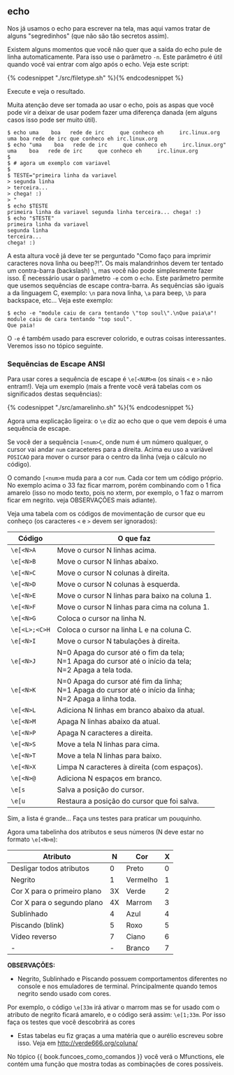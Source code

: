 ## echo

Nos já usamos o echo para escrever na tela, mas aqui vamos tratar de
alguns "segredinhos" (que não são tão secretos assim).

Existem alguns momentos que você não quer que a saída do echo pule de
linha automaticamente. Para isso use o parâmetro `-n`. Este parâmetro é
útil quando você vai entrar com algo após o echo. Veja este script:

{% codesnippet "./src/filetype.sh" %}{% endcodesnippet %}

Execute e veja o resultado.


Muita atenção deve ser tomada ao usar o echo, pois as aspas que você
pode vir a deixar de usar podem fazer uma diferença danada (em alguns
casos isso pode ser muito útil).

```
$ echo uma    boa   rede de irc     que conheco eh     irc.linux.org
uma boa rede de irc que conheco eh irc.linux.org
$ echo "uma    boa   rede de irc     que conheco eh     irc.linux.org"
uma    boa   rede de irc     que conheco eh     irc.linux.org
$
$ # agora um exemplo com variavel
$
$ TESTE="primeira linha da variavel
> segunda linha
> terceira...
> chega! :)
> "
$ echo $TESTE
primeira linha da variavel segunda linha terceira... chega! :)
$ echo "$TESTE"
primeira linha da variavel
segunda linha
terceira...
chega! :)

```


   A esta altura você já deve ter se perguntado "Como faço para imprimir
caracteres nova linha ou beep?!". Os mais malandrinhos devem ter tentado um
contra-barra (backslash) `\`, mas você não pode simplesmente fazer isso.
É necessário usar o parâmetro `-e` com o `echo`. Este parâmetro permite que
usemos sequências de escape contra-barra.
   As sequências são iguais a da linguagem C, exemplo: `\n` para nova
linha, `\a` para beep, `\b` para backspace, etc...
   Veja este exemplo:

```
$ echo -e "module caiu de cara tentando \"top soul\".\nQue paia\a"!
module caiu de cara tentando "top soul".
Que paia!
```

   O `-e` é também usado para escrever colorido, e outras
coisas interessantes. Veremos isso no tópico seguinte.



### Sequências de Escape ANSI

Para usar cores a sequência de escape é `\e[<NUM>m` (os sinais `<` e `>`
não entram!). Veja um exemplo (mais a frente você verá tabelas com os
significados destas sequências):

{% codesnippet "./src/amarelinho.sh" %}{% endcodesnippet %}

   Agora uma explicação ligeira: o `\e` diz ao echo que o que vem depois é
uma sequência de escape.

   Se você der a sequência `[<num>C`, onde num é um número qualquer, o
cursor vai andar `num` caraceteres para a direita. Acima eu uso a variável
`POSICAO` para mover o cursor para o centro da linha (veja o cálculo no
código).

   O comando `[<num>m` muda para a cor `num`. Cada cor tem um código
próprio. No exemplo acima o 33 faz ficar marrom, porém combinando com o 1
fica amarelo (isso no modo texto, pois no xterm, por exemplo, o 1 faz o
marrom ficar em negrito. veja OBSERVAÇÕES mais adiante).

   Veja uma tabela com os códigos de movimentação de cursor que eu conheço
(os caracteres `<` e `>` devem ser ignorados):

Código | O que faz
--- | ---
`\e[<N>A` | Move o cursor N linhas acima.
`\e[<N>B` | Move o cursor N linhas abaixo.
`\e[<N>C` | Move o cursor N colunas à direita.
`\e[<N>D` | Move o cursor N colunas à esquerda.
`\e[<N>E` | Move o cursor N linhas para baixo na coluna 1.
`\e[<N>F` | Move o cursor N linhas para cima na coluna 1.
`\e[<N>G` | Coloca o cursor na linha N.
`\e[<L>;<C>H` | Coloca o cursor na linha L e na coluna C.
`\e[<N>I` | Move o cursor N tabulações à direita.
`\e[<N>J` | N=0  Apaga do cursor até o fim da tela; <br/>N=1  Apaga do cursor até o início da tela; <br/>N=2  Apaga a tela toda.
`\e[<N>K` | N=0  Apaga do cursor até fim da linha; <br/>N=1  Apaga do cursor até o início da linha; <br/>N=2  Apaga a linha toda.
`\e[<N>L` | Adiciona N linhas em branco abaixo da atual.
`\e[<N>M` | Apaga N linhas abaixo da atual.
`\e[<N>P` | Apaga N caracteres a direita.
`\e[<N>S` | Move a tela N linhas para cima.
`\e[<N>T` | Move a tela N linhas para baixo.
`\e[<N>X` | Limpa N caracteres à direita (com espaços).
`\e[<N>@` | Adiciona N espaços em branco.
`\e[s` | Salva a posição do cursor.
`\e[u` | Restaura a posição do cursor que foi salva.


   Sim, a lista é grande... Faça uns testes para praticar um pouquinho.

   Agora uma tabelinha dos atributos e seus números (N deve estar no
formato `\e[<N>m`):

Atributo | N | Cor | X
-------- | - | --- | --
Desligar todos atributos | 0 | Preto | 0
Negrito | 1 | Vermelho | 1
Cor X para o primeiro plano | 3X | Verde | 2
Cor X para o segundo plano | 4X | Marrom | 3
Sublinhado | 4 | Azul | 4
Piscando (blink) | 5 | Roxo | 5
Vídeo reverso | 7 | Ciano | 6
| - | - | Branco | 7

**OBSERVAÇÕES:**

- Negrito, Sublinhado e Piscando possuem comportamentos diferentes no
console e nos emuladores de terminal. Principalmente quando temos negrito
sendo usado com cores.

 Por exemplo, o código `\e[33m` irá ativar o marrom
mas se for usado com o atributo de negrito ficará amarelo, e
o código será assim: `\e[1;33m`. Por isso faça os testes que você descobrirá
as cores

- Estas tabelas eu fiz graças a uma matéria que o aurélio escreveu
sobre isso. Veja em http://verde666.org/coluna/

No tópico {{ book.funcoes_como_comandos }} você verá o Mfunctions, ele
contém uma função que mostra todas as combinações de cores possíveis.


